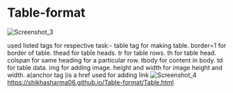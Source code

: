 # Table-format
![Screenshot_3](https://github.com/Shikhasharma06/Table-format/assets/135316685/58242bae-9bf4-4ba3-aafb-750364b9a670)



used listed tags for respective task:-
table tag for making table.
border=1 for border of table.
thead for table heads.
tr for table rows.
th for table head.
colspan for same heading for a particular row.
tbody for content in body.
td for table data.
img for adding image.
height and width for image height and width.
a(anchor tag )is a href used for adding link
![Screenshot_4](https://github.com/Shikhasharma06/Table-format/assets/135316685/3af00b12-2e62-44c4-b6c6-ade30878345d)
https://shikhasharma06.github.io/Table-format/Table.html
